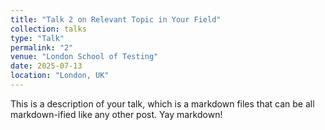 ```yaml
---
title: "Talk 2 on Relevant Topic in Your Field"
collection: talks
type: "Talk"
permalink: "2"
venue: "London School of Testing"
date: 2025-07-13
location: "London, UK"
---
```




This is a description of your talk, which is a markdown files that can be all markdown-ified like any other post. Yay markdown!
